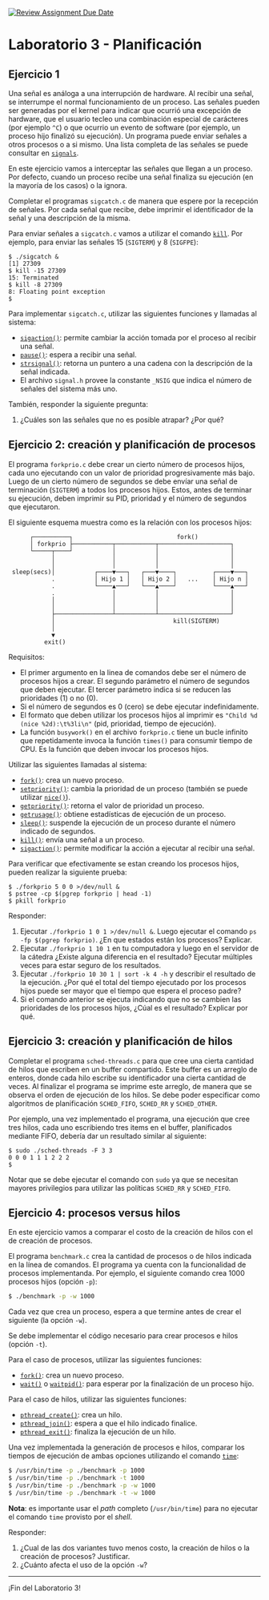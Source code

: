 [![Review Assignment Due Date](https://classroom.github.com/assets/deadline-readme-button-22041afd0340ce965d47ae6ef1cefeee28c7c493a6346c4f15d667ab976d596c.svg)](https://classroom.github.com/a/JxQQMDtt)
# Laboratorio 3 - Planificación

## Ejercicio 1

Una señal es análoga a una interrupción de hardware. Al recibir una señal, se interrumpe el normal funcionamiento de un proceso. Las señales pueden ser generadas por el kernel para indicar que ocurrió una excepción de hardware, que el usuario tecleo una combinación especial de carácteres (por ejemplo `^C`) o que ocurrio un evento de software (por ejemplo, un proceso hijo finalizó su ejecución). Un programa puede enviar señales a otros procesos o a si mismo. Una lista completa de las señales se puede consultar en [`signals`](https://man7.org/linux/man-pages/man7/signal.7.html).

En este ejercicio vamos a interceptar las señales que llegan a un proceso. Por defecto, cuando un proceso recibe una señal finaliza su ejecución (en la mayoría de los casos) o la ignora.

Completar el programas `sigcatch.c` de manera que espere por la recepción de señales. Por cada señal que recibe, debe imprimir el identificador de la señal y una descripción de la misma.

Para enviar señales a `sigcatch.c` vamos a utilizar el comando [`kill`](http://man7.org/linux/man-pages/man1/kill.1.html). Por ejemplo, para enviar las señales 15 (`SIGTERM`) y 8 (`SIGFPE`):
```
$ ./sigcatch &
[1] 27309
$ kill -15 27309 
15: Terminated
$ kill -8 27309
8: Floating point exception
$
```

Para implementar `sigcatch.c`, utilizar las siguientes funciones y llamadas al sistema:

* [`sigaction()`](http://man7.org/linux/man-pages/man2/sigaction.2.html): permite cambiar la acción tomada por el proceso al recibir una señal.
* [`pause()`](http://man7.org/linux/man-pages/man2/pause.2.html): espera a recibir una señal.
* [`strsignal()`](http://man7.org/linux/man-pages/man3/strsignal.3.html): retorna un puntero a una cadena con la descripción de la señal indicada.
* El archivo `signal.h` provee la constante `_NSIG` que indica el número de señales del sistema más uno.

También, responder la siguiente pregunta:

1. ¿Cuáles son las señales que no es posible atrapar? ¿Por qué?

## Ejercicio 2: creación y planificación de procesos
El programa `forkprio.c` debe crear un cierto número de procesos hijos, cada uno ejecutando con un valor de prioridad progresivamente más bajo. Luego de un cierto número de segundos se debe envíar una señal de terminación (`SIGTERM`) a todos los procesos hijos. Estos, antes de terminar su ejecución, deben imprimir su PID, prioridad y el número de segundos que ejecutaron.


El siguiente esquema muestra como es la relación con los procesos hijos:
```
      ┌──────────┐                             fork()
      │ forkprio ├───────────┬───────────┬────────────────────┐
      └─────┬────┘           │           │                    │
            │                │           │                    │
            │                │           │                    │
 sleep(secs)│           ┌────▼───┐   ┌───▼────┐          ┌────▼───┐
            .           │ Hijo 1 │   │ Hijo 2 │   ...    │ Hijo n │
            .           └────▲───┘   └───▲────┘          └────▲───┘
            .                │           │                    │
            │                │           │                    │
            │                │           │                    │
            ├────────────────┴───────────┴────────────────────┘
            │                                 kill(SIGTERM)
            │
            ▼
          exit()
```

Requisitos:

- El primer argumento en la linea de comandos debe ser el número de procesos hijos a crear. El segundo parámetro el número de segundos que deben ejecutar. El tercer parámetro indica si se reducen las prioridades (1) o no (0).
- Si el número de segundos es 0 (cero) se debe ejecutar indefinidamente.
- El formato que deben utilizar los procesos hijos al imprimir es `"Child %d (nice %2d):\t%3li\n"` (pid, prioridad, tiempo de ejecución).
- La función `busywork()` en el archivo `forkprio.c` tiene un bucle infinito que repetidamente invoca la función `times()` para consumir tiempo de CPU. Es la función que deben invocar los procesos hijos.

Utilizar las siguientes llamadas al sistema:

* [`fork()`](https://man7.org/linux/man-pages/man2/fork.2.html): crea un nuevo proceso.
* [`setpriority()`](https://man7.org/linux/man-pages/man2/setpriority.2.html): cambia la prioridad de un proceso (también se puede utilizar [`nice()`](https://man7.org/linux/man-pages/man2/nice.2.html)).
* [`getpriority()`](https://man7.org/linux/man-pages/man2/setpriority.2.html): retorna el valor de prioridad un proceso.
* [`getrusage()`](https://man7.org/linux/man-pages/man2/getrusage.2.html): obtiene estadísticas de ejecución de un proceso.
* [`sleep()`](https://man7.org/linux/man-pages/man3/sleep.3.html): suspende la ejecución de un proceso durante el número indicado de segundos.
* [`kill()`](http://man7.org/linux/man-pages/man2/kill.2.html): envía una señal a un proceso.
* [`sigaction()`](http://man7.org/linux/man-pages/man2/sigaction.2.html): permite modificar la acción a ejecutar al recibir una señal.

Para verificar que efectivamente se estan creando los procesos hijos, pueden realizar la siguiente prueba:
```console
$ ./forkprio 5 0 0 >/dev/null &
$ pstree -cp $(pgrep forkprio | head -1)
$ pkill forkprio
```

Responder:

1. Ejecutar `./forkprio 1 0 1 >/dev/null &`. Luego ejecutar el comando `ps -fp $(pgrep forkprio)`. ¿En que estados están los procesos? Explicar.
2. Ejecutar `./forkprio 1 10 1` en tu computadora y luego en el servidor de la cátedra ¿Existe alguna diferencia en el resultado? Ejecutar múltiples veces para estar seguro de los resultados.
3. Ejecutar `./forkprio 10 30 1 | sort -k 4 -h` y describir el resultado de la ejecución. ¿Por qué el total del tiempo ejecutado por los procesos hijos puede ser mayor que el tiempo que espera el proceso padre?
4. Si el comando anterior se ejecuta indicando que no se cambien las prioridades de los procesos hijos, ¿Cúal es el resultado? Explicar por qué.

## Ejercicio 3: creación y planificación de hilos 
Completar el programa `sched-threads.c` para que cree una cierta cantidad de hilos que escriben en un buffer compartido. Este buffer es un arreglo de enteros, donde cada hilo escribe su identificador una cierta cantidad de veces. Al finalizar el programa se imprime este arreglo, de manera que se observa el orden de ejecución de los hilos. Se debe poder especificar como algoritmos de planificación `SCHED_FIFO`, `SCHED_RR` y `SCHED_OTHER`.

Por ejemplo, una vez implementado el programa, una ejecución que cree tres hilos, cada uno escribiendo tres items en el buffer, planificados mediante FIFO, debería dar un resultado similar al siguiente:
```
$ sudo ./sched-threads -F 3 3
0 0 0 1 1 1 2 2 2
$
```

Notar que se debe ejecutar el comando con `sudo` ya que se necesitan mayores privilegios para utilizar las políticas `SCHED_RR` y `SCHED_FIFO`.

## Ejercicio 4: procesos versus hilos
En este ejercicio vamos a comparar el costo de la creación de hilos con el de creación de procesos.

El programa `benchmark.c` crea la cantidad de procesos o de hilos indicada en la línea de comandos. El programa ya cuenta con la funcionalidad de procesos implementanda. Por ejemplo, el siguiente comando crea 1000 procesos hijos (opción `-p`): 
```sh
$ ./benchmark -p -w 1000
```

Cada vez que crea un proceso, espera a que termine antes de crear el siguiente (la opción `-w`).

Se debe implementar el código necesario para crear procesos e hilos (opción `-t`). 

Para el caso de procesos, utilizar las siguientes funciones:

* [`fork()`](https://man7.org/linux/man-pages/man2/fork.2.html): crea un nuevo proceso.
* [`wait()`](https://man7.org/linux/man-pages/man2/wait.2.html) o [`waitpid()`](https://man7.org/linux/man-pages/man2/waitpid.2.html): para esperar por la finalización de un proceso hijo.

Para el caso de hilos, utilizar las siguientes funciones:

* [`pthread_create()`](http://man7.org/linux/man-pages/man3/pthread_create.3.html): crea un hilo.
* [`pthread_join()`](http://man7.org/linux/man-pages/man3/pthread_join.3.html): espera a que el hilo indicado finalice.
* [`pthread_exit()`](http://man7.org/linux/man-pages/man3/pthread_exit.3.html): finaliza la ejecución de un hilo.

Una vez implementada la generación de procesos e hilos, comparar los tiempos de ejecución de ambas opciones utilizando el comando [`time`](http://man7.org/linux/man-pages/man1/time.1.html):

```sh
$ /usr/bin/time -p ./benchmark -p 1000
$ /usr/bin/time -p ./benchmark -t 1000
$ /usr/bin/time -p ./benchmark -p -w 1000
$ /usr/bin/time -p ./benchmark -t -w 1000
```

**Nota**: es importante usar el _path_ completo (`/usr/bin/time`) para no ejecutar el comando `time` provisto por el _shell_. 

Responder:

1. ¿Cual de las dos variantes tuvo menos costo, la creación de hilos o la creación de procesos? Justificar.
2. ¿Cuánto afecta el uso de la opción `-w`?

---

¡Fin del Laboratorio 3!
